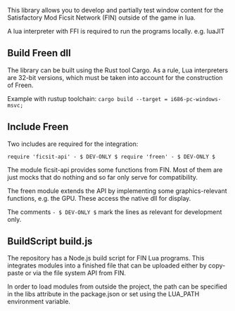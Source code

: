 This library allows you to develop and partially test window content for the Satisfactory Mod Ficsit Network (FIN) outside of the game in lua.

A lua interpreter with FFI is required to run the programs locally. e.g. luaJIT

## Build Freen dll
The library can be built using the Rust tool Cargo.
As a rule, Lua interpreters are 32-bit versions, which must be taken into account for the construction of Freen.

Example with rustup toolchain:
``
cargo build --target = i686-pc-windows-msvc;
``

## Include Freen
Two includes are required for the integration:

``
require 'ficsit-api' - $ DEV-ONLY $
require 'freen' - $ DEV-ONLY $
``

The module ficsit-api provides some functions from FIN.
Most of them are just mocks that do nothing and so far only serve for compatibility.

The freen module extends the API by implementing some graphics-relevant functions, e.g. the GPU.
These access the native dll for display.

The comments `- $ DEV-ONLY $` mark the lines as relevant for development only.

## BuildScript build.js
The repository has a Node.js build script for FIN Lua programs.
This integrates modules into a finished file that can be uploaded either by copy-paste or via the file system API from FIN.

In order to load modules from outside the project, the path can be specified in the libs attribute in the package.json or set using the LUA_PATH environment variable.
